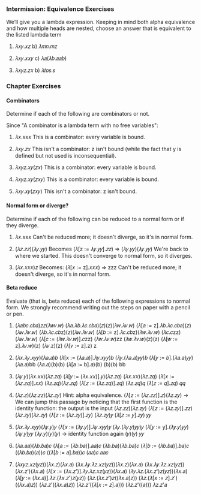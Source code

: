 ### Intermission: Equivalence Exercises
We’ll give you a lambda expression. Keeping in mind both alpha equivalence and how multiple heads are nested, choose an answer that is equivalent to the listed lambda term

1. 𝜆𝑥𝑦.𝑥𝑧
  b) 𝜆𝑚𝑛.𝑚𝑧

2. 𝜆𝑥𝑦.𝑥𝑥𝑦
  c) 𝜆𝑎(𝜆𝑏.𝑎𝑎𝑏)

3. 𝜆𝑥𝑦𝑧.𝑧𝑥
  b) 𝜆𝑡𝑜𝑠.𝑠

### Chapter Exercises
#### Combinators
Determine if each of the following are combinators or not.

Since "A combinator is a lambda term with no free variables":

1. 𝜆𝑥.𝑥𝑥𝑥
This is a combinator: every variable is bound.

2. 𝜆𝑥𝑦.𝑧𝑥
This isn't a combinator: z isn't bound (while the fact that y is defined but not used is inconsequential).

3. 𝜆𝑥𝑦𝑧.𝑥𝑦(𝑧𝑥)
This is a combinator: every variable is bound.

4. 𝜆𝑥𝑦𝑧.𝑥𝑦(𝑧𝑥𝑦)
This is a combinator: every variable is bound.

5. 𝜆𝑥𝑦.𝑥𝑦(𝑧𝑥𝑦)
This isn't a combinator: z isn't bound.

#### Normal form or diverge?
Determine if each of the following can be reduced to a normal form or if they diverge.

1. 𝜆𝑥.𝑥𝑥𝑥
Can't be reduced more; it doesn't diverge, so it's in normal form.

2. (𝜆𝑧.𝑧𝑧)(𝜆𝑦.𝑦𝑦)
Becomes (𝜆[z := 𝜆𝑦.𝑦𝑦].𝑧𝑧) => (𝜆𝑦.𝑦𝑦)(𝜆𝑦.𝑦𝑦)
We're back to where we started. This doesn't converge to normal form, so it diverges.

3. (𝜆𝑥.𝑥𝑥𝑥)𝑧
Becomes: (𝜆[𝑥 := z].𝑥𝑥𝑥) => zzz
Can't be reduced more; it doesn't diverge, so it's in normal form.

#### Beta reduce
Evaluate (that is, beta reduce) each of the following expressions to normal form. We strongly recommend writing out the steps on paper with a pencil or pen.

1. (𝜆𝑎𝑏𝑐.𝑐𝑏𝑎)𝑧𝑧(𝜆𝑤𝑣.𝑤)
(𝜆𝑎.𝜆𝑏.𝜆𝑐.𝑐𝑏𝑎)(𝑧)(𝑧)(𝜆𝑤.𝜆𝑣.𝑤)
(𝜆[𝑎 := z].𝜆𝑏.𝜆𝑐.𝑐𝑏𝑎)(𝑧)(𝜆𝑤.𝜆𝑣.𝑤)
(𝜆𝑏.𝜆𝑐.𝑐𝑏z)(𝑧)(𝜆𝑤.𝜆𝑣.𝑤)
(𝜆[𝑏 := z].𝜆𝑐.𝑐𝑏z)(𝜆𝑤.𝜆𝑣.𝑤)
(𝜆𝑐.𝑐zz)(𝜆𝑤.𝜆𝑣.𝑤)
(𝜆[𝑐 := (𝜆𝑤.𝜆𝑣.𝑤)].𝑐zz)
(𝜆𝑤.𝜆𝑣.𝑤)zz
(𝜆𝑤.𝜆𝑣.𝑤)(z)(z)
(𝜆[𝑤 := z].𝜆𝑣.𝑤)(z)
(𝜆𝑣.z)(z)
(𝜆[𝑣 := z].z)
z

2. (𝜆𝑥.𝜆𝑦.𝑥𝑦𝑦)(𝜆𝑎.𝑎)𝑏
(𝜆[x := (𝜆𝑎.𝑎)].𝜆𝑦.𝑥𝑦𝑦)𝑏
(𝜆𝑦.(𝜆𝑎.𝑎)𝑦𝑦)𝑏
(𝜆[𝑦 := 𝑏].(𝜆𝑎.𝑎)𝑦𝑦)
(𝜆𝑎.𝑎)bb
(𝜆𝑎.𝑎)(b)(b)
(𝜆[𝑎 := b].𝑎)(b)
(b)(b)
bb

3. (𝜆𝑦.𝑦)(𝜆𝑥.𝑥𝑥)(𝜆𝑧.𝑧𝑞)
(𝜆[𝑦 := (𝜆𝑥.𝑥𝑥)].𝑦)(𝜆𝑧.𝑧𝑞)
(𝜆𝑥.𝑥𝑥)(𝜆𝑧.𝑧𝑞)
(𝜆[𝑥 := (𝜆𝑧.𝑧𝑞)].𝑥𝑥)
(𝜆𝑧.𝑧𝑞)(𝜆𝑧.𝑧𝑞)
(𝜆[𝑧 := (𝜆𝑧.𝑧𝑞)].𝑧𝑞)
(𝜆𝑧.𝑧𝑞)𝑞
(𝜆[𝑧 := 𝑞].𝑧𝑞)
𝑞𝑞

4. (𝜆𝑧.𝑧)(𝜆𝑧.𝑧𝑧)(𝜆𝑧.𝑧𝑦) Hint: alpha equivalence.
(𝜆[𝑧 := (𝜆𝑧.𝑧𝑧)].𝑧)(𝜆𝑧.𝑧𝑦) -> We can jump this passage by noticing that the first function is the identity function: the output is the input
(𝜆𝑧.𝑧𝑧)(𝜆𝑧.𝑧𝑦)
(𝜆[𝑧 := (𝜆𝑧.𝑧𝑦)].𝑧𝑧)
(𝜆𝑧.𝑧𝑦)(𝜆𝑧.𝑧𝑦)
(𝜆[𝑧 := (𝜆𝑧.𝑧𝑦)].𝑧𝑦)
(𝜆𝑧.𝑧𝑦)𝑦
(𝜆[𝑧 := 𝑦].𝑧𝑦)
𝑦𝑦

5. (𝜆𝑥.𝜆𝑦.𝑥𝑦𝑦)(𝜆𝑦.𝑦)𝑦
(𝜆[𝑥 := (𝜆𝑦.𝑦)].𝜆𝑦.𝑥𝑦𝑦)𝑦
(𝜆𝑦.(𝜆𝑦.𝑦)𝑦𝑦)𝑦
(𝜆[𝑦 := y].(𝜆𝑦.𝑦)𝑦𝑦)
(𝜆𝑦.𝑦)𝑦𝑦
(𝜆𝑦.𝑦)(𝑦)(𝑦) -> identity function again
(𝑦)(𝑦)
𝑦𝑦

6. (𝜆𝑎.𝑎𝑎)(𝜆𝑏.𝑏𝑎)𝑐
(𝜆[𝑎 := (𝜆𝑏.𝑏𝑎)].𝑎𝑎)𝑐
(𝜆𝑏.𝑏𝑎)(𝜆𝑏.𝑏𝑎)𝑐
(𝜆[𝑏 := (𝜆𝑏.𝑏𝑎)].𝑏𝑎)𝑐
((𝜆𝑏.𝑏𝑎)(𝑎))𝑐
((𝜆[𝑏 := 𝑎].𝑏𝑎))𝑐
(𝑎𝑎)𝑐
𝑎𝑎𝑐

7. (𝜆𝑥𝑦𝑧.𝑥𝑧(𝑦𝑧))(𝜆𝑥.𝑧)(𝜆𝑥.𝑎)
(𝜆𝑥.𝜆𝑦.𝜆𝑧.𝑥𝑧(𝑦𝑧))(𝜆𝑥.𝑧)(𝜆𝑥.𝑎)
(𝜆𝑥.𝜆𝑦.𝜆𝑧.𝑥𝑧(𝑦𝑧))(𝜆𝑥.𝑧')(𝜆𝑥.𝑎)
(𝜆[𝑥 := (𝜆𝑥.𝑧')].𝜆𝑦.𝜆𝑧.𝑥𝑧(𝑦𝑧))(𝜆𝑥.𝑎)
(𝜆𝑦.𝜆𝑧.(𝜆𝑥.𝑧')𝑧(𝑦𝑧))(𝜆𝑥.𝑎)
(𝜆[𝑦 := (𝜆𝑥.𝑎)].𝜆𝑧.(𝜆𝑥.𝑧')𝑧(𝑦𝑧))
(𝜆𝑧.(𝜆𝑥.𝑧')𝑧((𝜆𝑥.𝑎)𝑧))
(𝜆𝑧.(𝜆[𝑥 := 𝑧].𝑧')((𝜆𝑥.𝑎)𝑧))
(𝜆𝑧.𝑧'((𝜆𝑥.𝑎)𝑧))
(𝜆𝑧.𝑧'((𝜆[𝑥 := 𝑧].𝑎)))
(𝜆𝑧.𝑧'((𝑎)))
𝜆𝑧.𝑧'𝑎